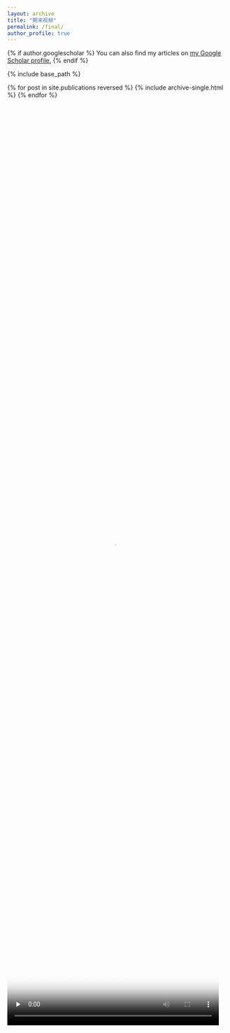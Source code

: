 ```yaml
---
layout: archive
title: "期末视频"
permalink: /final/
author_profile: true
---
```


{% if author.googlescholar %}
  You can also find my articles on <u><a href="{{author.googlescholar}}">my Google Scholar profile</a>.</u>
{% endif %}

{% include base_path %}

{% for post in site.publications reversed %}
  {% include archive-single.html %}
{% endfor %}

<video id="video" controls="" preload="none" poster="http://Erreurist.github.io/files/2.jpg" style="width:96%;height:54%;">
      <source id="mp4" src="http://Erreurist.github.io/files/2.mp4" type="video/mp4">
</video> 
